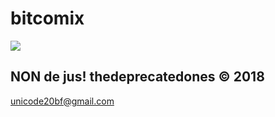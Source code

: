 # bitcomix

![](https://github.com/thedeprecatedones/bitcomix/blob/master/AI/ArtBoard%20Image%20(214).jpg)


NON de jus! thedeprecatedones © 2018
-----------
unicode20bf@gmail.com
